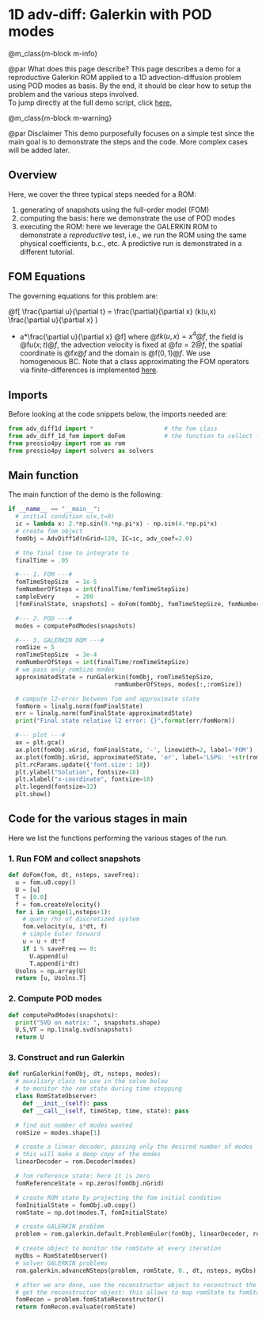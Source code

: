 
# 1D adv-diff: Galerkin with POD modes


@m_class{m-block m-info}

@par What does this page describe?
This page describes a demo for a reproductive Galerkin ROM applied to a
1D advection-diffusion problem using POD modes as basis.
By the end, it should be clear how to setup the problem and the various steps involved.<br>
To jump directly at the full demo script, click [here.](https://github.com/Pressio/pressio4py/blob/master/demos/unsteady_default_galerkin_advdiff1d_pod/main.py)


@m_class{m-block m-warning}

@par Disclaimer
This demo purposefully focuses on a simple test since the main goal is
to demonstrate the steps and the code. More complex cases will be added later.


## Overview
Here, we cover the three typical steps needed for a ROM:
1. generating of snapshots using the full-order model (FOM)
2. computing the basis: here we demonstrate the use of POD modes
3. executing the ROM: here we leverage the GALERKIN ROM to demonstrate
a *reproductive* test, i.e., we run the ROM using the same physical coefficients, b.c., etc.
A predictive run is demonstrated in a different tutorial.

## FOM Equations
The governing equations for this problem are:

@f[
\frac{\partial u}{\partial t}
= \frac{\partial}{\partial x} (k(u,x) \frac{\partial u}{\partial x} )
- a*\frac{\partial u}{\partial x}
@f]
where @f$k(u,x)=x^4@f$, the field is @f$u(x;t)@f$, the advection velocity
is fixed at @f$a=2@f$, the spatial coordinate is @f$x@f$ and the domain is @f$(0,1)@f$.
We use homogeneous BC. Note that a class approximating the FOM operators via finite-differences
is implemented [here](https://github.com/Pressio/pressio4py/blob/master/apps/adv_diff1d.py).


## Imports
Before looking at the code snippets below, the imports needed are:
```py
from adv_diff1d import *					# the fom class
from adv_diff_1d_fom import doFom			# the function to collect fom data
from pressio4py import rom as rom
from pressio4py import solvers as solvers

```

## Main function
The main function of the demo is the following:
```py
if __name__ == "__main__":
  # initial condition u(x,t=0)
  ic = lambda x: 2.*np.sin(9.*np.pi*x) - np.sin(4.*np.pi*x)
  # create fom object
  fomObj = AdvDiff1d(nGrid=120, IC=ic, adv_coef=2.0)

  # the final time to integrate to
  finalTime = .05

  #--- 1. FOM ---#
  fomTimeStepSize  = 1e-5
  fomNumberOfSteps = int(finalTime/fomTimeStepSize)
  sampleEvery      = 200
  [fomFinalState, snapshots] = doFom(fomObj, fomTimeStepSize, fomNumberOfSteps, sampleEvery)

  #--- 2. POD ---#
  modes = computePodModes(snapshots)

  #--- 3. GALERKIN ROM ---#
  romSize = 5
  romTimeStepSize  = 3e-4
  romNumberOfSteps = int(finalTime/romTimeStepSize)
  # we pass only romSize modes
  approximatedState = runGalerkin(fomObj, romTimeStepSize,
                              romNumberOfSteps, modes[:,:romSize])

  # compute l2-error between fom and approximate state
  fomNorm = linalg.norm(fomFinalState)
  err = linalg.norm(fomFinalState-approximatedState)
  print("Final state relative l2 error: {}".format(err/fomNorm))

  #--- plot ---#
  ax = plt.gca()
  ax.plot(fomObj.xGrid, fomFinalState, '-', linewidth=2, label='FOM')
  ax.plot(fomObj.xGrid, approximatedState, 'or', label='LSPG: '+str(romSize)+' POD modes')
  plt.rcParams.update({'font.size': 18})
  plt.ylabel("Solution", fontsize=18)
  plt.xlabel("x-coordinate", fontsize=18)
  plt.legend(fontsize=12)
  plt.show()
```

## Code for the various stages in main
Here we list the functions performing the various stages of the run.

### 1. Run FOM and collect snapshots
```py
def doFom(fom, dt, nsteps, saveFreq):
  u = fom.u0.copy()
  U = [u]
  T = [0.0]
  f = fom.createVelocity()
  for i in range(1,nsteps+1):
    # query rhs of discretized system
    fom.velocity(u, i*dt, f)
    # simple Euler forward
    u = u + dt*f
    if i % saveFreq == 0:
      U.append(u)
      T.append(i*dt)
  Usolns = np.array(U)
  return [u, Usolns.T]
```

### 2. Compute POD modes
```py
def computePodModes(snapshots):
  print("SVD on matrix: ", snapshots.shape)
  U,S,VT = np.linalg.svd(snapshots)
  return U
```

### 3. Construct and run Galerkin
```py
def runGalerkin(fomObj, dt, nsteps, modes):
  # auxiliary class to use in the solve below
  # to monitor the rom state during time stepping
  class RomStateObserver:
    def __init__(self): pass
    def __call__(self, timeStep, time, state): pass

  # find out number of modes wanted
  romSize = modes.shape[1]

  # create a linear decoder, passing only the desired number of modes
  # this will make a deep copy of the modes
  linearDecoder = rom.Decoder(modes)

  # fom reference state: here it is zero
  fomReferenceState = np.zeros(fomObj.nGrid)

  # create ROM state by projecting the fom initial condition
  fomInitialState = fomObj.u0.copy()
  romState = np.dot(modes.T, fomInitialState)

  # create GALERKIN problem
  problem = rom.galerkin.default.ProblemEuler(fomObj, linearDecoder, romState, fomReferenceState)

  # create object to monitor the romState at every iteration
  myObs = RomStateObserver()
  # solver GALERKIN problems
  rom.galerkin.advanceNSteps(problem, romState, 0., dt, nsteps, myObs)

  # after we are done, use the reconstructor object to reconstruct the fom state
  # get the reconstructor object: this allows to map romState to fomState
  fomRecon = problem.fomStateReconstructor()
  return fomRecon.evaluate(romState)
```
